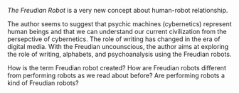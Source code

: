 *The Freudian Robot* is a very new concept about human-robot relationship.

The author seems to suggest that psychic machines (cybernetics) represent human beings and that we can understand our current civilization from the persepctive of cybernetics. The role of writing has changed in the era of digital media. With the Freudian uncounscious, the author aims at exploring the role of writing, alphabets, and psychoanalysis using the Freudian robots.

How is the term Freudian robot created? How are Freudian robots different from performing robots as we read about before? Are performing robots a kind of Freudian robots?
